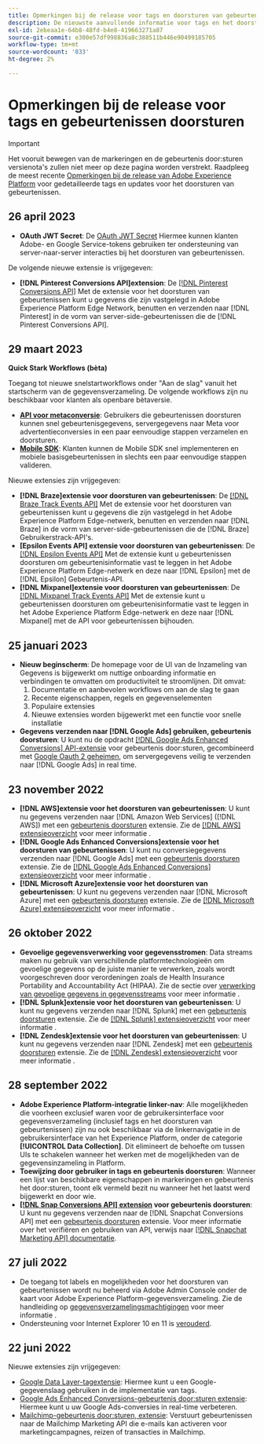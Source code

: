 ```yaml
---
title: Opmerkingen bij de release voor tags en doorsturen van gebeurtenissen
description: De nieuwste aanvullende informatie voor tags en het doorsturen van gebeurtenissen in Adobe Experience Platform.
exl-id: 2ebeaa1e-64b8-48fd-b4e8-419663271a87
source-git-commit: e300e57df998836a8c388511b446e90499185705
workflow-type: tm+mt
source-wordcount: '833'
ht-degree: 2%

---
```


# Opmerkingen bij de release voor tags en gebeurtenissen doorsturen

>[!IMPORTANT]
>
>Het vooruit bewegen van de markeringen en de gebeurtenis door:sturen versienota&#39;s zullen niet meer op deze pagina worden verstrekt. Raadpleeg de meest recente [Opmerkingen bij de release van Adobe Experience Platform](https://experienceleague.adobe.com/docs/experience-platform/release-notes/latest.html#data-collection) voor gedetailleerde tags en updates voor het doorsturen van gebeurtenissen.

## 26 april 2023

* **OAuth JWT Secret**: De [OAuth JWT Secret](https://experienceleague.adobe.com/docs/experience-platform/tags/event-forwarding/secrets.html) Hiermee kunnen klanten Adobe- en Google Service-tokens gebruiken ter ondersteuning van server-naar-server interacties bij het doorsturen van gebeurtenissen.

De volgende nieuwe extensie is vrijgegeven:

* **[!DNL Pinterest Conversions API]extension**: De [[!DNL Pinterest Conversions API]](https://experienceleague.adobe.com/docs/experience-platform/tags/extensions/server/pinterest/overview.html) Met de extensie voor het doorsturen van gebeurtenissen kunt u gegevens die zijn vastgelegd in Adobe Experience Platform Edge Network, benutten en verzenden naar [!DNL Pinterest] in de vorm van server-side-gebeurtenissen die de [!DNL Pinterest Conversions API].

## 29 maart 2023

**Quick Stark Workflows (bèta)**

Toegang tot nieuwe snelstartworkflows onder &quot;Aan de slag&quot; vanuit het startscherm van de gegevensverzameling. De volgende workflows zijn nu beschikbaar voor klanten als openbare bètaversie.
* **[API voor metaconversie](https://experienceleague.adobe.com/docs/experience-platform/tags/extensions/server/meta/overview.html#quick-start)**: Gebruikers die gebeurtenissen doorsturen kunnen snel gebeurtenisgegevens, servergegevens naar Meta voor advertentieconversies in een paar eenvoudige stappen verzamelen en doorsturen.
* **[Mobile SDK](https://developer.adobe.com/client-sdks/documentation/)**: Klanten kunnen de Mobile SDK snel implementeren en mobiele basisgebeurtenissen in slechts een paar eenvoudige stappen valideren.

Nieuwe extensies zijn vrijgegeven:

* **[!DNL Braze]extensie voor doorsturen van gebeurtenissen**: De [[!DNL Braze Track Events API]](https://experienceleague.adobe.com/docs/experience-platform/tags/extensions/server/braze/overview.html) Met de extensie voor het doorsturen van gebeurtenissen kunt u gegevens die zijn vastgelegd in het Adobe Experience Platform Edge-netwerk, benutten en verzenden naar [!DNL Braze] in de vorm van server-side-gebeurtenissen die de [!DNL Braze] Gebruikerstrack-API&#39;s.
* **[Epsilon Events API] extensie voor doorsturen van gebeurtenissen**: De [[!DNL Epsilon Events API]](https://experienceleague.adobe.com/docs/experience-platform/tags/extensions/server/braze/overview.html) Met de extensie kunt u gebeurtenissen doorsturen om gebeurtenisinformatie vast te leggen in het Adobe Experience Platform Edge-netwerk en deze naar [!DNL Epsilon] met de [!DNL Epsilon] Gebeurtenis-API.
* **[!DNL Mixpanel]extensie voor doorsturen van gebeurtenissen**: De [[!DNL Mixpanel Track Events API]](https://experienceleague.adobe.com/docs/experience-platform/tags/extensions/server/braze/overview.html) Met de extensie kunt u gebeurtenissen doorsturen om gebeurtenisinformatie vast te leggen in het Adobe Experience Platform Edge-netwerk en deze naar [!DNL Mixpanel] met de API voor gebeurtenissen bijhouden.

## 25 januari 2023

* **Nieuw beginscherm**: De homepage voor de UI van de Inzameling van Gegevens is bijgewerkt om nuttige onboarding informatie en verbindingen te omvatten om productiviteit te stroomlijnen. Dit omvat:
   1. Documentatie en aanbevolen workflows om aan de slag te gaan
   1. Recente eigenschappen, regels en gegevenselementen
   1. Populaire extensies
   1. Nieuwe extensies worden bijgewerkt met een functie voor snelle installatie
* **Gegevens verzenden naar [!DNL Google Ads] gebruiken, gebeurtenis doorsturen**: U kunt nu de opdracht [[!DNL Google Ads Enhanced Conversions] API-extensie](../extensions/server/google-ads-enhanced-conversions/overview.md) voor gebeurtenis door:sturen, gecombineerd met [Google Oauth 2 geheimen](../ui/event-forwarding/secrets.md#google-oauth2), om servergegevens veilig te verzenden naar [!DNL Google Ads] in real time.

## 23 november 2022

* **[!DNL AWS]extensie voor het doorsturen van gebeurtenissen**: U kunt nu gegevens verzenden naar [!DNL Amazon Web Services] ([!DNL AWS]) met een [gebeurtenis doorsturen](../../tags/ui/event-forwarding/overview.md) extensie. Zie de [[!DNL AWS] extensieoverzicht](../../tags/extensions/server/aws/overview.md) voor meer informatie .
* **[!DNL Google Ads Enhanced Conversions]extensie voor het doorsturen van gebeurtenissen**: U kunt nu conversiegegevens verzenden naar [!DNL Google Ads] met een [gebeurtenis doorsturen](../../tags/ui/event-forwarding/overview.md) extensie. Zie de [[!DNL Google Ads Enhanced Conversions] extensieoverzicht](../../tags/extensions/server/google-ads-enhanced-conversions/overview.md) voor meer informatie .
* **[!DNL Microsoft Azure]extensie voor het doorsturen van gebeurtenissen**: U kunt nu gegevens verzenden naar [!DNL Microsoft Azure] met een [gebeurtenis doorsturen](../../tags/ui/event-forwarding/overview.md) extensie. Zie de [[!DNL Microsoft Azure] extensieoverzicht](../../tags/extensions/server/azure/overview.md) voor meer informatie .

## 26 oktober 2022

* **Gevoelige gegevensverwerking voor gegevensstromen**: Data streams maken nu gebruik van verschillende platformtechnologieën om gevoelige gegevens op de juiste manier te verwerken, zoals wordt voorgeschreven door verordeningen zoals de Health Insurance Portability and Accountability Act (HIPAA). Zie de sectie over [verwerking van gevoelige gegevens in gegevensstreams](../../datastreams/overview.md#sensitive) voor meer informatie .
* **[!DNL Splunk]extensie voor het doorsturen van gebeurtenissen**: U kunt nu gegevens verzenden naar [!DNL Splunk] met een [gebeurtenis doorsturen](../ui/event-forwarding/overview.md) extensie. Zie de [[!DNL Splunk] extensieoverzicht](../extensions/server/splunk/overview.md) voor meer informatie .
* **[!DNL Zendesk]extensie voor het doorsturen van gebeurtenissen**: U kunt nu gegevens verzenden naar [!DNL Zendesk] met een [gebeurtenis doorsturen](../ui/event-forwarding/overview.md) extensie. Zie de [[!DNL Zendesk] extensieoverzicht](../extensions/server/zendesk/overview.md) voor meer informatie .

## 28 september 2022

* **Adobe Experience Platform-integratie linker-nav**: Alle mogelijkheden die voorheen exclusief waren voor de gebruikersinterface voor gegevensverzameling (inclusief tags en het doorsturen van gebeurtenissen) zijn nu ook beschikbaar via de linkernavigatie in de gebruikersinterface van het Experience Platform, onder de categorie **[!UICONTROL Data Collection]**. Dit elimineert de behoefte om tussen UIs te schakelen wanneer het werken met de mogelijkheden van de gegevensinzameling in Platform.
* **Toewijzing door gebruiker in tags en gebeurtenis doorsturen**: Wanneer een lijst van beschikbare eigenschappen in markeringen en gebeurtenis het door:sturen, toont elk vermeld bezit nu wanneer het het laatst werd bijgewerkt en door wie.
* **[[!DNL Snap Conversions API] extension](https://exchange.adobe.com/apps/ec/108550) voor gebeurtenis doorsturen**: U kunt nu gegevens verzenden naar de [!DNL Snapchat Conversions API] met een [gebeurtenis doorsturen](../../tags/ui/event-forwarding/overview.md) extensie. Voor meer informatie over het verifiëren en gebruiken van API, verwijs naar [[!DNL Snapchat Marketing API] documentatie](https://marketingapi.snapchat.com/docs/conversion.html).

## 27 juli 2022

* De toegang tot labels en mogelijkheden voor het doorsturen van gebeurtenissen wordt nu beheerd via Adobe Admin Console onder de kaart voor Adobe Experience Platform-gegevensverzameling. Zie de handleiding op [gegevensverzamelingsmachtigingen](../../collection/permissions.md) voor meer informatie .
* Ondersteuning voor Internet Explorer 10 en 11 is [verouderd](../ie-deprecation.md).

## 22 juni 2022

Nieuwe extensies zijn vrijgegeven:

* [Google Data Layer-tagextensie](../extensions/client/google-data-layer/overview.md): Hiermee kunt u een Google-gegevenslaag gebruiken in de implementatie van tags.
* [Google Ads Enhanced Conversions-gebeurtenis door:sturen extensie](https://partners.adobe.com/exchangeprogram/experiencecloud/exchange.details.108630.html): Hiermee kunt u uw Google Ads-conversies in real-time verbeteren.
* [Mailchimp-gebeurtenis door:sturen, extensie](../extensions/server/mailchimp/overview.md): Verstuurt gebeurtenissen naar de Mailchimp Marketing API die e-mails kan activeren voor marketingcampagnes, reizen of transacties in Mailchimp.